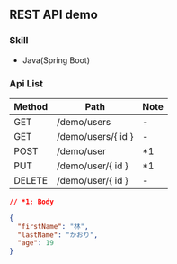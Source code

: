 ﻿## REST API demo

### Skill

- Java(Spring Boot)

### Api List

| Method | Path               | Note |
| ------ | ------------------ | ---- |
| GET    | /demo/users        | -    |
| GET    | /demo/users/{ id } | -    |
| POST   | /demo/user         | \*1  |
| PUT    | /demo/user/{ id }  | \*1  |
| DELETE | /demo/user/{ id }  | -    |

```json
// *1: Body

{
  "firstName": "林",
  "lastName": "かおり",
  "age": 19
}
```
